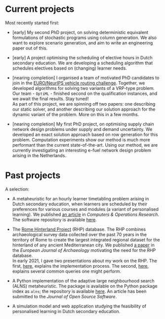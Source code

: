 <!--
.. title: Projects
.. slug: projects
.. date: 2020-11-23 18:53:07 UTC+01:00
.. updated: 2022-11-21 17:24 UTC+01:00
.. tags: 
.. category: 
.. link: 
.. description: 
.. type: text
-->

# Current projects

Most recently started first:

- [early]
  My second PhD project, on solving deterministic equivalent formulations of
  stochastic programs using column generation. We also want to explore scenario
  generation, and aim to write an engineering paper out of this.

- [early] 
  A project optimising the scheduling of elective hours in Dutch secondary
  education. We are developing a scheduling algorithm that schedules electives 
  based on (changing) learner needs.

- [nearing completion]
  I organised a team of motivated PhD candidates to join in the 
  [EURO/NeurIPS vehicle routing challenge](https://euro-neurips-vrp-2022.challenges.ortec.com/).
  Together, we developed algorithms for solving two variants of a VRP-type
  problem. Our team - `OptiML` - finished second on the qualification instances,
  and we await the final results. Stay tuned!
  <br />
  As part of this project, we are spinning off two papers: one describing our
  static solver, and another describing our solution approach for the dynamic 
  variant of the problem. More on this in a few months.

- [nearing completion]
  My first PhD project, on optimising supply chain network design problems under
  supply and demand uncertainty. We developed an exact solution approach based on
  row generation for this problem. Computation experiments show our method is much
  more performant than the current state-of-the-art. Using our method, we are
  currently investigating an interesting e-fuel network design problem arising
  in the Netherlands.

# Past projects

A selection:

- A metaheuristic for an hourly learner timetabling problem arising in Dutch
  secondary education, when learners are scheduled by their preferences for
  various courses and modules (a variant of personalised learning).
  We published [an article](https://doi.org/10.1016/j.cor.2022.106089) in 
  _Computers & Operations Research_. The software repository is available 
  [here](https://github.com/N-Wouda/PL-Heuristic).

- The [Rome Hinterland Project](http://comparativesurveyarchaeology.org/) (RHP)
  database. The RHP combines archaeological survey data collected over the past
  70 years in the territory of Rome to create the largest integrated regional
  dataset for the hinterland of any ancient Mediterranean city. We published 
  [a paper](https://doi.org/10.1017/eaa.2021.51) in the _European Journal of
  Archaeology_ motivating the need for the RHP database.
  <br />
  In early 2021, I gave two presentations about my work on the RHP. The first,
  [here](https://nielswouda.com/slides/rhp_tech), explains the implementation
  process. The second, [here](https://nielswouda.com/slides/rhp_user), explains
  several common queries one might perform.

- A Python implementation of the adaptive large neighbourhood search (ALNS) 
  metaheuristic. The package is available on the Python package index as `alns`; 
  the repository is available [here](https://github.com/N-Wouda/ALNS). An
  article has been submitted to the _Journal of Open Source Software_.

- A simulation model and web application studying the feasibility of personalised
  learning in Dutch secondary education.
